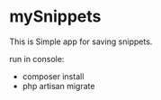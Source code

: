 # mySnippets

This is Simple app for saving snippets.

run in console:
  - composer install
  - php artisan migrate
